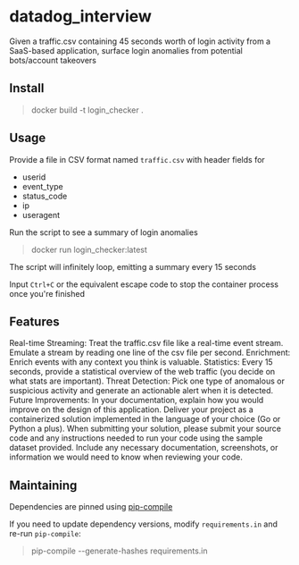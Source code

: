 # datadog_interview
Given a traffic.csv containing 45 seconds worth of login activity from a SaaS-based application, surface login anomalies from potential bots/account takeovers

## Install

> docker build -t login_checker .

## Usage

Provide a file in CSV format named `traffic.csv` with header fields for
- userid
- event_type
- status_code
- ip
- useragent

Run the script to see a summary of login anomalies
> docker run login_checker:latest

The script will infinitely loop, emitting a summary every 15 seconds

Input `Ctrl+C` or the equivalent escape code to stop the container process once you're finished

## Features

Real-time Streaming: Treat the traffic.csv file like a real-time event stream. Emulate a stream by reading one line of the csv file per second.
Enrichment: Enrich events with any context you think is valuable.
Statistics: Every 15 seconds, provide a statistical overview of the web traffic (you decide on what stats are important).
Threat Detection: Pick one type of anomalous or suspicious activity and generate an actionable alert when it is detected.
Future Improvements: In your documentation, explain how you would improve on the design of this application.
Deliver your project as a containerized solution implemented in the language of your choice (Go or Python a plus). When submitting your solution, please submit your source code and any instructions needed to run your code using the sample dataset provided. Include any necessary documentation, screenshots, or information we would need to know when reviewing your code.

## Maintaining

Dependencies are pinned using [pip-compile](https://github.com/jazzband/pip-tools#example-usage-for-pip-compile)

If you need to update dependency versions, modify `requirements.in` and re-run `pip-compile`:

> pip-compile --generate-hashes requirements.in
